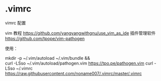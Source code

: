 # .vimrc
vimrc 配置

vim 教程 https://github.com/yangyangwithgnu/use_vim_as_ide
插件管理软件 https://github.com/tpope/vim-pathogen

使用：
    
mkdir -p ~/.vim/autoload ~/.vim/bundle && \
curl -LSso ~/.vim/autoload/pathogen.vim https://tpo.pe/pathogen.vim
curl -LSso ~/.vimrc https://raw.githubusercontent.com/noname007/.vimrc/master/.vimrc
    
